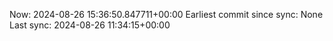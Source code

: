 Now: 2024-08-26 15:36:50.847711+00:00 Earliest commit since sync: None Last sync: 2024-08-26 11:34:15+00:00
